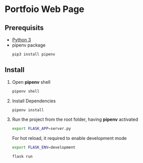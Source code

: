 # Portfoio Web Page

## Prerequisits
- [Python 3](https://www.python.org/downloads/)
- pipenv package
    ```bash
    pip3 install pipenv
    ```


## Install
1. Open **pipenv** shell
    ```bash
    pipenv shell
    ```
2. Install Dependencies
    ```bash
    pipenv install
    ```
3. Run the project from the root folder, having **pipenv** activated
    
    ```bash
    export FLASK_APP=server.py
    ```
    For hot reload, it required to enable development mode
    ```bash
    export FLASK_ENV=development
    ```

    ```bash
    flask run
    ```